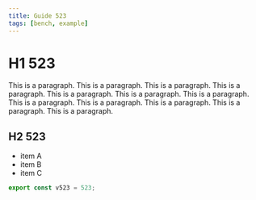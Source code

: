 ```yaml
---
title: Guide 523
tags: [bench, example]
---
```


# H1 523

This is a paragraph. This is a paragraph. This is a paragraph. This is a paragraph. This is a paragraph. This is a paragraph. This is a paragraph. This is a paragraph. This is a paragraph. This is a paragraph. This is a paragraph. This is a paragraph. 

## H2 523

- item A
- item B
- item C

```ts
export const v523 = 523;
```